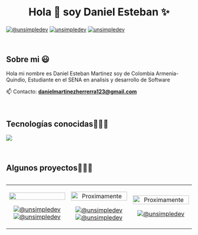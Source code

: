 <h1 align="center">Hola 👋 soy Daniel Esteban ✨ </h1> 

<p align="left">
  <a href="https://www.youtube.com/@RedThz" target="blank"><img align="center" src="https://img.shields.io/badge/YouTube-FF0000?style=for-the-badge&logo=youtube&logoColor=white" alt="@unsimpledev"  /></a>
<a href="https://linkedin.com/in/daniel-esteban-martinez-herrera-063199284/" target="blank"><img align="center" src="https://img.shields.io/badge/LinkedIn-0077B5?style=for-the-badge&logo=linkedin&logoColor=white" alt="unsimpledev"/></a>
<a href="https://www.facebook.com/profile.php?id=100088377152868" target="blank"><img align="center" src="https://img.shields.io/badge/Facebook-1877F2?style=for-the-badge&logo=facebook&logoColor=white" alt="unsimpledev"  /></a>
  </p>
<br>
<h2>Sobre mi 😃</h2>
<!--Intro start-->

<p align="left">
Hola mi nombre es Daniel Esteban Martinez soy de Colombia Armenia-Quindio, Estudiante en el SENA en analisis y desarrollo de Software

📫 Contacto: **danielmartinezherrerra123@gmail.com**
<!--Intro end-->
  </p>
<br>

<h2 >Tecnologías conocidas👨🏻‍💻</h2>
<!--tech stack icons-->
<p align="left">
  <a href="https://skillicons.dev">
    <img src="https://skillicons.dev/icons?i=php,css,angular,html,js,nodejs,mysql,react,firebase,git,github,vscode&perline=12" />
  </a>
</p>
<br>
<!-------------------------->
<div id="proyectos">
<h2 >Algunos proyectos👨🏻‍💻</h2>

<table align="left" >
<tr border="none">
    <td width="25%" align="center">
        <p align="center">
         <a href="https://tweet-generator-phi.vercel.app/" title="Go to Source">
            <img align="center" width=100% src="/Captura de pantalla 2024-01-25 223137.jpg"/></a>
          </p>
        <p align="center">
            <a href="https://tweet-generator-phi.vercel.app/" target="blank"><img align="center" src="https://img.shields.io/badge/WEB-FF5722?style=for-the-badge&logo=blogger&logoColor=white" alt="@unsimpledev"  /></a>
          <a href="https://github.com/C1olmB185852/tweet-generator" target="blank"><img align="center" src="https://img.shields.io/badge/GitHub-100000?style=for-the-badge&logo=github&logoColor=white" alt="@unsimpledev" /></a>
        </p>       
    </td>
<td width="25%" align="center">
    <p align="center">
     <a href="https://mundocompu-axm.netlify.app/" title="Go to Source">
        <img align="center" width=100% src="/Captura de pantalla 2024-02-15 145800.jpg"   alt="Proximamente" /></a>
      </p>
    <p align="center">
        <a href="https://mundocompu-axm.netlify.app/" target="blank"><img align="center" src="https://img.shields.io/badge/WEB-FF5722?style=for-the-badge&logo=blogger&logoColor=white" alt="@unsimpledev"  /></a>
      <a href="https://github.com/C1olmB185852/pagina-ventagamer-html-css-js" target="blank"><img align="center" src="https://img.shields.io/badge/GitHub-100000?style=for-the-badge&logo=github&logoColor=white" alt="@unsimpledev" /></a>
    </p>       
</td>
  
<td width="25%" align="center">
    <p align="center">
     <a href="https://github.com/C1olmB185852/chat-vivo" title="Go to Source">
        <img align="center" width=100% src="/Captura de pantalla 2024-02-15 150330.jpg"   alt="Proximamente" /></a>
      </p>
    <p align="center">
      <a href="https://github.com/C1olmB185852/chat-vivo" target="blank"><img align="center" src="https://img.shields.io/badge/GitHub-100000?style=for-the-badge&logo=github&logoColor=white" alt="@unsimpledev" /></a>
    </p>       
</td>
  
</tr>
</table>
  </div>
<br>
<br><br>
<br>
<br><br><br>
<br><br>
</table>
  </div>
<br>
<br><br>
<br>
<br><br><br>
<br><br>
